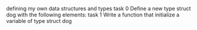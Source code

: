 defining my own data structures and types
task 0
Define a new type struct dog with the following elements:
task 1
Write a function that initialize a variable of type struct dog
